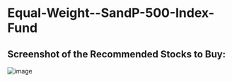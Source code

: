 # Equal-Weight--SandP-500-Index-Fund
## Screenshot of the Recommended Stocks to Buy:
![image](https://user-images.githubusercontent.com/63557848/152454937-891f8157-365a-4350-b1de-4367c12535a5.png)
